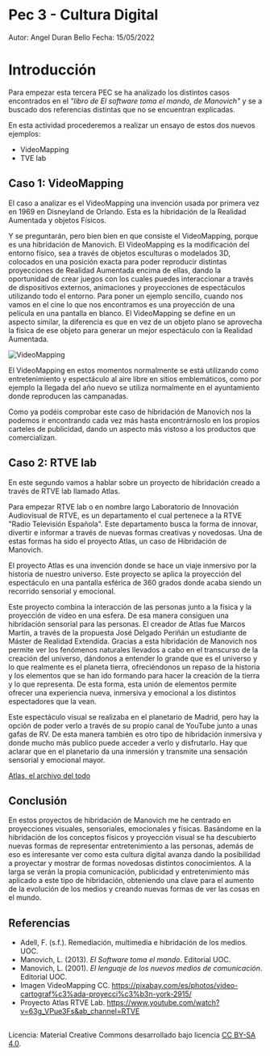 # Pec 3 - Cultura Digital

Autor: Angel Duran Bello
Fecha: 15/05/2022

# Introducción
Para empezar esta tercera PEC se ha analizado los distintos casos encontrados en el *"libro de El software toma el mando, de Manovich"* y se a buscado dos referencias distintas que no se encuentran explicadas. 

En esta actividad procederemos a realizar un ensayo de estos dos nuevos ejemplos:

 - VideoMapping
 - TVE lab

## Caso 1: VideoMapping

El caso a analizar es el VideoMapping una invención usada por primera vez en 1969 en Disneyland de Orlando. Esta es la hibridación de la Realidad Aumentada y objetos Físicos.

Y se preguntarán, pero bien bien en que consiste el VideoMapping, porque es una hibridación de Manovich. El VideoMapping es la modificación del entorno físico, sea a través de objetos esculturas o modelados 3D, colocados en una posición exacta para poder reproducir distintas proyecciones de Realidad Aumentada encima de ellas, dando la oportunidad de crear juegos con los cuales puedes interaccionar a través de dispositivos externos, animaciones y proyecciones de espectáculos utilizando todo el entorno.
Para poner un ejemplo sencillo, cuando nos vamos en el cine lo que nos encontramos es una proyección de una película en una pantalla en blanco. El VideoMapping se define en un aspecto similar, la diferencia es que en vez de un objeto plano se aprovecha la física de ese objeto para generar un mejor espectáculo con la Realidad Aumentada.

![VideoMapping](https://cdn.pixabay.com/photo/2010/12/13/10/34/video-2915_960_720.jpg)

El VideoMapping en estos momentos normalmente se está utilizando como entretenimiento y espectáculo al aire libre en sitios emblemáticos, como por ejemplo la llegada del año nuevo se utiliza normalmente en el ayuntamiento donde reproducen las campanadas.

Como ya podéis comprobar este caso de hibridación de Manovich nos la podemos ir encontrando cada vez más hasta encontrárnoslo en los propios carteles de publicidad, dando un aspecto más vistoso a los productos que comercializan.


## Caso 2: RTVE lab


En este segundo vamos a hablar sobre un proyecto de hibridación creado a través de RTVE lab llamado Atlas.

Para empezar RTVE lab o en nombre largo Laboratorio de Innovación Audiovisual de RTVE, es un departamento el cual pertenece a la RTVE "Radio Televisión Española". Este departamento busca la forma de innovar, divertir e informar a través de nuevas formas creativas y novedosas. Una de estas formas ha sido el proyecto Atlas, un caso de Hibridación de Manovich.

El proyecto Atlas es una invención donde se hace un viaje inmersivo por la historia de nuestro universo. Este proyecto se aplica la proyección del espectáculo en una pantalla esférica de 360 grados donde acaba siendo un recorrido sensorial y emocional.

Este proyecto combina la interacción de las personas junto a la física y la proyección de video en una esfera. De esa manera consiguen una hibridación sensorial para las personas.
El creador de Atlas fue Marcos Martin, a través de la propuesta José Delgado Periñán un estudiante de Máster de Realidad Extendida.
Gracias a esta hibridación de Manovich nos permite ver los fenómenos naturales llevados a cabo en el transcurso de la creación del universo, dándonos a entender lo grande que es el universo y lo que realmente es el planeta tierra, ofreciéndonos un repaso de la historia y los elementos que se han ido formando para hacer la creación de la tierra y lo que representa.
De esta forma, esta unión de elementos permite ofrecer una experiencia nueva, inmersiva y emocional a los distintos espectadores que la vean.

Este espectáculo visual se realizaba en el planetario de Madrid, pero hay la opción de poder verlo a través de su propio canal de YouTube junto a unas gafas de RV. De esta manera también es otro tipo de hibridación inmersiva y donde mucho más publico puede acceder a verlo y disfrutarlo.
Hay que aclarar que en el planetario da una inmersión y transmite una sensación sensorial y emocional mayor.

[Atlas, el archivo del todo](https://www.youtube.com/watch?v=63g_VPue3Fs&ab_channel=RTVE)


## Conclusión

En estos proyectos de hibridación de Manovich me he centrado en proyecciones visuales, sensoriales, emocionales y físicas. Basándome en la hibridación de los conceptos físicos y proyección visual se ha descubierto nuevas formas de representar entretenimiento a las personas, además de eso es interesante ver como esta cultura digital avanza dando la posibilidad a proyectar y mostrar de formas novedosas distintos conocimientos. A la larga se verán la propia comunicación, publicidad y entretenimiento más aplicado a este tipo de hibridación, obteniendo una clave para el aumento de la evolución de los medios y creando nuevas formas de ver las cosas en el mundo.

##  Referencias

-   Adell, F. (s.f.). Remediación, multimedia e hibridación de los medios. UOC.
-   Manovich, L. (2013).  _El Software toma el mando_. Editorial UOC.
-   Manovich, L. (2001).  _El lenguaje de los nuevos medios de comunicación_. Editorial UOC.
-   Imagen VideoMapping CC. https://pixabay.com/es/photos/video-cartograf%c3%ada-proyecci%c3%b3n-york-2915/
-   Proyecto Atlas RTVE Lab. https://www.youtube.com/watch?v=63g_VPue3Fs&ab_channel=RTVE
##  
Licencia: Material Creative Commons desarrollado bajo licencia [CC BY-SA 4.0](https://creativecommons.org/licenses/by-sa/4.0/deed.es). 
